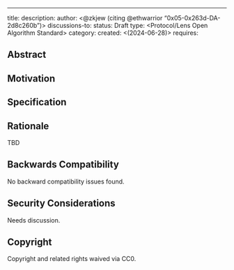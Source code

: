 ---
title: <Introducing the Lens Algorithm Marketplace>
description: <A marketplace where algorithms can be rented and bought by Lens Users>
author: <@zkjew (citing @ethwarrior “0x05-0x263d-DA-2d8c260b”)>
discussions-to: <Lens>
status: Draft
type: <Protocol/Lens Open Algorithm Standard>
category: <Contracts> 
created: <(2024-06-28)>
requires: <LIP-26> 
## Abstract

<!--
  The Lens Algorithm Marketplace enables users to monetize their feeds and allows third parties to sell curated feeds to users. LIP-26 proposes a primitive where users can bring their own algorithms to a client and switch between them. This primitive introduces a new category of marketable assets. Instead of clients extracting value from users with their own algorithms, users can now create and sell access to their own algorithms. The marketplace fosters competition among users, clients, and third-party organizations in curating content for mutual benefit rather than exploiting users.
-->

## Motivation

<!--
  This LIP aims to create a marketplace for User-Owned Algorithm Tokens (UOAs) in order to expand their distribution. In this marketplace, users can purchase or rent UOAs, earn from their own UOAs, or utilize UOAs curated by third parties. By introducing a free-market approach to content curation, users can potentially benefit from algorithms that currently exploit them in today's social media landscape.
-->

## Specification

<!--
  The Lens Algorithm Marketplace aims to support the sale or rental of algorithms while keeping their contents confidential utilizing encryption and zero-knowledge cryptography where necessary. It should enable users, clients, third parties, and AI agents mining data to buy, rent, or sell their User-Owned Algorithms (UOAs) on the blockchain. Transactions should be settled via smart contracts, eliminating the need for intermediaries. Essentially, it should serve as an open marketplace where any entity can engage in various forms of trade and curation. 

-->

## Rationale

<!--
  Simply put, the Lens Algorithm Marketplace aims to commoditize User-Owned Algorithm (UOA) feeds, akin to how blockchains have commoditized cryptocurrencies like BTC and ETH.
-->

TBD

## Backwards Compatibility

No backward compatibility issues found.

## Security Considerations

<!--
  All LIPs must contain a section that discusses the security implications/considerations relevant to the proposed change. Include information that might be important for security discussions, surfaces risks and can be used throughout the life cycle of the proposal. For example, include security-relevant design decisions, concerns, important discussions, implementation-specific guidance and pitfalls, an outline of threats and risks and how they are being addressed. LIP submissions missing the "Security Considerations" section will be rejected. An LIP cannot proceed to status "Final" without a Security Considerations discussion deemed sufficient by the reviewers.
-->

Needs discussion.

## Copyright

Copyright and related rights waived via CC0.
